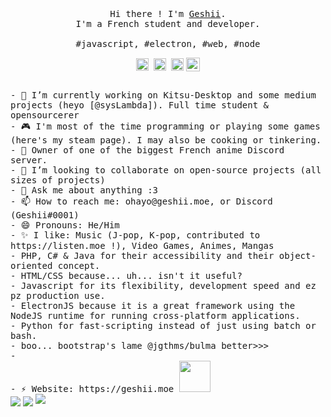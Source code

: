 <p align="center">
  <br>
  <br>
  <br>
  <samp>Hi there ! I'm <a href="https://github.com/geshii">Geshii</a>.<br> I'm a French student and developer.<br><br>#javascript, #electron, #web, #node</samp>
  <br>
  <p align="center">
<a href="https://twitter.com/geshii" target="blank"><img align="center" src="https://cdn.jsdelivr.net/npm/simple-icons@3.0.1/icons/twitter.svg" alt="geshii" height="20" width="20" /></a>&nbsp;
<a href="https://geshii.moe" target="blank"><img align="center" src="https://cdn.jsdelivr.net/npm/simple-icons@3.0.1/icons/webstorm.svg" alt="Discord" height="20" width="20" /></a>&nbsp;
<a href="https://hashnode.com" target="blank"><img align="center" src="https://cdn.jsdelivr.net/npm/simple-icons@3.0.1/icons/hashnode.svg" alt="geshii" height="20" width="20" /></a>
<a href="https://discord.gg/gS4SUg"><img align="center" alt="Discord" width="22px" src="https://cdn.jsdelivr.net/npm/simple-icons@3.0.1/icons/discord.svg" /></a>
</p>
  <samp><br>- 🔭 I’m currently working on Kitsu-Desktop and some medium projects (heyo [@sysLambda]). Full time student & opensourcerer
<br>- 🎮 I'm most of the time programming or playing some games (here's my steam page). I may also be cooking or tinkering.
<br>- 🌃 Owner of one of the biggest French anime Discord server.
<br>- 👯 I’m looking to collaborate on open-source projects (all sizes of projects)
<br>- 💬 Ask me about anything :3
<br>- 📫 How to reach me: ohayo@geshii.moe, or Discord (Geshii#0001)
<br>- 😄 Pronouns: He/Him
<br>- ✨ I like: Music (J-pop, K-pop, contributed to https://listen.moe !), Video Games, Animes, Mangas
<br>-      PHP, C# & Java for their accessibility and their object-oriented concept.
<br>-      HTML/CSS because... uh... isn't it useful?
<br>-      Javascript for its flexibility, development speed and ez pz production use.
<br>-      ElectronJS because it is a great framework using the NodeJS runtime for running cross-platform applications.
<br>-      Python for fast-scripting instead of just using batch or bash.
<br>-      boo... bootstrap's lame @jgthms/bulma better>>>
<br>-
<br>- ⚡ Website: https://geshii.moe  <img src="https://github.com/Geshii/geshii/blob/master/image.jpg" width="50" /></samp>
  <br>
  <img align="center" src="https://github-readme-stats.vercel.app/api?username=geshii&theme=dracula&show_icons=true&custom_title=Cutie%27s%20GitHub%20stats%20(owo)" />
  <img align="center" src="https://github-readme-stats.vercel.app/api/top-langs/?username=anuraghazra&layout=compact&theme=dracula" />
  <img src="https://discordapp.com/api/guilds/736973373200007188/widget.png?style=banner3" />
  <br>
</p>

